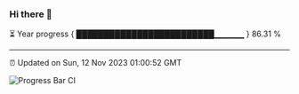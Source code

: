 ### Hi there 👋

⏳ Year progress { █████████████████████████▁▁▁▁▁ } 86.31 %

---

⏰ Updated on Sun, 12 Nov 2023 01:00:52 GMT

![Progress Bar CI](https://github.com/JuvenileQ/Progress-Bar-CI/workflows/main/badge.svg)
